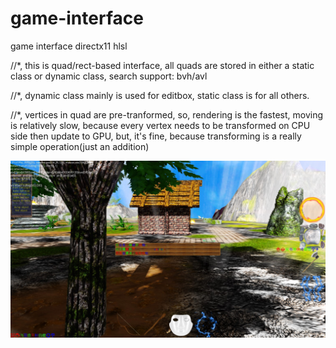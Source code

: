 # game-interface
game interface directx11 hlsl


//*, this is quad/rect-based interface, all quads are stored in either a static class or dynamic class, search support: bvh/avl

//*, dynamic class mainly is used for editbox, static class is for all others.

//*, vertices in quad are pre-tranformed, so, rendering is the fastest, moving is relatively slow, because every vertex needs to be
transformed on CPU side then update to GPU, but, it's fine, because transforming is a really simple operation(just an addition)


![alt text](https://github.com/dong-zhan/game-interface/blob/master/4.jpg)
